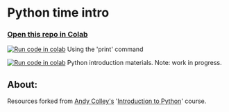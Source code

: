 # Python time intro

### [Open this repo in Colab](https://colab.research.google.com/github/nhs-pycom)

[![Run code in colab](https://colab.research.google.com/assets/colab-badge.svg)](https://colab.research.google.com/github/nhs-pycom/python-time/blob/master/Using_the_print_command.ipynb) Using the 'print' command

[![Run code in colab](https://colab.research.google.com/assets/colab-badge.svg)](https://colab.research.google.com/github/nhs-pycom/python-time/blob/master/python_times.ipynb) Python introduction materials. Note: work in progress.

## About:

Resources forked from [Andy Colley's](mailto:andy@learningdust.com) '[Introduction to Python](https://drive.google.com/drive/folders/1w1UZLD2sMQlEeFvOVmjUxk4WU8p0o8dJ)' course.

